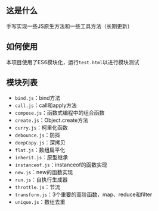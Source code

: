 ## 这是什么
手写实现一些JS原生方法和一些工具方法（长期更新）

## 如何使用
本项目使用了ES6模块化，运行`test.html`以进行模块测试

## 模块列表
- `bind.js`：bind方法
- `call.js`：call和apply方法
- `compose.js`：函数式编程中的组合函数
- `create.js`：Object.create方法
- `curry.js`：柯里化函数
- `debounce.js`：防抖
- `deepCopy.js`：深拷贝
- `flat.js`：数组扁平化
- `inherit.js`：原型继承
- `instanceof.js`：instanceof的函数实现
- `new.js`：new的函数实现
- `run.js`：自执行生成器
- `throttle.js`：节流
- `transform.js`：3个重要的高阶函数，map、reduce和filter
- `unique.js`：数组去重
